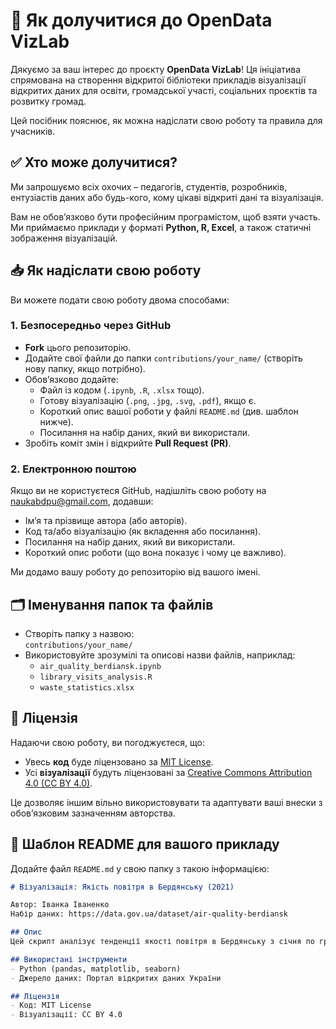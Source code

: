 # 📝 Як долучитися до OpenData VizLab

Дякуємо за ваш інтерес до проєкту **OpenData VizLab**! Ця ініціатива спрямована на створення відкритої бібліотеки прикладів візуалізації відкритих даних для освіти, громадської участі, соціальних проєктів та розвитку громад.

Цей посібник пояснює, як можна надіслати свою роботу та правила для учасників.

## ✅ Хто може долучитися?

Ми запрошуємо всіх охочих – педагогів, студентів, розробників, ентузіастів даних або будь-кого, кому цікаві відкриті дані та візуалізація.

Вам не обов’язково бути професійним програмістом, щоб взяти участь. Ми приймаємо приклади у форматі **Python, R, Excel**, а також статичні зображення візуалізацій.

## 📥 Як надіслати свою роботу

Ви можете подати свою роботу двома способами:

### 1. **Безпосередньо через GitHub**
- **Fork** цього репозиторію.  
- Додайте свої файли до папки `contributions/your_name/` (створіть нову папку, якщо потрібно).  
- Обов’язково додайте:  
  - Файл із кодом (`.ipynb`, `.R`, `.xlsx` тощо).  
  - Готову візуалізацію (`.png`, `.jpg`, `.svg`, `.pdf`), якщо є.  
  - Короткий опис вашої роботи у файлі `README.md` (див. шаблон нижче).  
  - Посилання на набір даних, який ви використали.  
- Зробіть коміт змін і відкрийте **Pull Request (PR)**.  

### 2. **Електронною поштою**
Якщо ви не користуєтеся GitHub, надішліть свою роботу на [naukabdpu@gmail.com](mailto:naukabdpu@gmail.com), додавши:  
- Ім’я та прізвище автора (або авторів).  
- Код та/або візуалізацію (як вкладення або посилання).  
- Посилання на набір даних, який ви використали.  
- Короткий опис роботи (що вона показує і чому це важливо).  

Ми додамо вашу роботу до репозиторію від вашого імені.

## 🗂 Іменування папок та файлів

- Створіть папку з назвою:  
  `contributions/your_name/`  
- Використовуйте зрозумілі та описові назви файлів, наприклад:  
  - `air_quality_berdiansk.ipynb`  
  - `library_visits_analysis.R`  
  - `waste_statistics.xlsx`

## 📜 Ліцензія

Надаючи свою роботу, ви погоджуєтеся, що:  
- Увесь **код** буде ліцензовано за [MIT License](LICENSE).  
- Усі **візуалізації** будуть ліцензовані за [Creative Commons Attribution 4.0 (CC BY 4.0)](https://creativecommons.org/licenses/by/4.0/).

Це дозволяє іншим вільно використовувати та адаптувати ваші внески з обов’язковим зазначенням авторства.

## 📝 Шаблон README для вашого прикладу

Додайте файл `README.md` у свою папку з такою інформацією:  

```markdown
# Візуалізація: Якість повітря в Бердянську (2021)

Автор: Іванка Іваненко  
Набір даних: https://data.gov.ua/dataset/air-quality-berdiansk

## Опис
Цей скрипт аналізує тенденції якості повітря в Бердянську з січня по грудень 2021 року. Робота показує, як рівень забруднення змінюється залежно від сезону, та виявляє пікові періоди.

## Використані інструменти
- Python (pandas, matplotlib, seaborn)
- Джерело даних: Портал відкритих даних України

## Ліцензія
- Код: MIT License
- Візуалізації: CC BY 4.0
